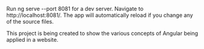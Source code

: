 Run ng serve --port 8081 for a dev server. Navigate to http://localhost:8081/. The app will automatically reload if you change any of the source files.

This project is being created to show the various concepts of Angular being applied in a website.
